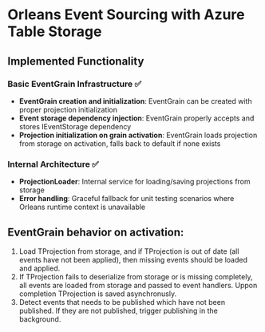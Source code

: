 # Orleans Event Sourcing with Azure Table Storage

## Implemented Functionality

### Basic EventGrain Infrastructure ✅
- **EventGrain creation and initialization**: EventGrain can be created with proper projection initialization
- **Event storage dependency injection**: EventGrain properly accepts and stores IEventStorage dependency
- **Projection initialization on grain activation**: EventGrain loads projection from storage on activation, falls back to default if none exists

### Internal Architecture ✅
- **ProjectionLoader**: Internal service for loading/saving projections from storage
- **Error handling**: Graceful fallback for unit testing scenarios where Orleans runtime context is unavailable

## EventGrain behavior on activation:

1. Load TProjection from storage, and if TProjection is out of date (all events have not been applied), then missing events should be loaded and applied.
2. If TProjection fails to deserialize from storage or is missing completely, all events are loaded from storage and passed to event handlers. Uppon completion TProjection is saved asynchronusly.
3. Detect events that needs to be published which have not been published. If they are not published, trigger publishing in the background.

